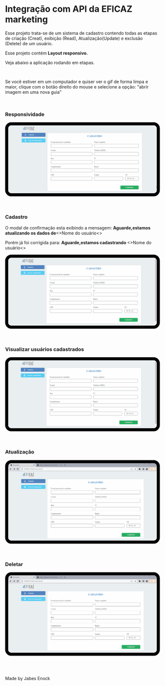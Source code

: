 <h1>Integração com API da EFICAZ marketing</h1>

<p>Esse projeto trata-se de um sistema de cadastro contendo todas as etapas de criação (Creat), exibição (Read), Atualização(Update) e exclusão (Delete) de um usuário.</p>

<p>Esse projeto contém <b>Layout responsivo.</b></p>

<p>Veja abaixo a aplicação rodando em etapas.</p><br>

<p>Se você estiver em um computador e quiser ver o gif de forma limpa e maior, clique com o botão direito do mouse e selecione a opção: "abrir imagem em uma nova guia"</p><br>

<h3>Responsividade</h3>
    <div style="
    border: 10px solid black;
    max-width: 800px;
    border-radius: 20px;
    display: grid;
    place-items: center;
    ">
        <img  style="
    border-radius: 10px;
    " src="https://github.com/Jabes-Enock/eficazmarketing/blob/master/img/video/responsividade.gif" alt="Gif exibindo o layout responsivo" max-width="100%">
    </div>
<br><br>

<h3>Cadastro</h3>
<p>O modal de confirmação esta exibindo a mensagem: <b>Aguarde,estamos atualizando os dados de</b><>Nome do usuário<></p>
<p>Porém já foi corrigida para: <b>Aguarde,estamos cadastrando </b><>Nome do usuário<></p>
<div style="
    border: 10px solid black;
    max-width: 800px;
    border-radius: 20px;
    display: grid;
    place-items: center;
    ">
        <img  style="
    border-radius: 10px;
    " src="https://github.com/Jabes-Enock/eficazmarketing/blob/master/img/video/cadastro.gif" alt="Gif exibindo o layout responsivo" max-width="100%">
    </div>
<br><br>

<h3>Visualizar usuários cadastrados</h3>
<div style="
    border: 10px solid black;
    max-width: 800px;
    border-radius: 20px;
    display: grid;
    place-items: center;
    ">
        <img  style="
    border-radius: 10px;
    " src="https://github.com/Jabes-Enock/eficazmarketing/blob/master/img/video/exibir.gif" alt="Gif exibindo o layout responsivo" max-width="100%">
    </div>
<br><br>

<h3>Atualização</h3>
<div style="
    border: 10px solid black;
    max-width: 800px;
    border-radius: 20px;
    display: grid;
    place-items: center;
    ">
        <img  style="
    border-radius: 10px;
    " src="https://github.com/Jabes-Enock/eficazmarketing/blob/master/img/video/atualizacao.gif" alt="Gif exibindo o layout responsivo" max-width="100%">
    </div>
<br><br>

<h3>Deletar</h3>
<div style="
    border: 10px solid black;
    max-width: 800px;
    border-radius: 20px;
    display: grid;
    place-items: center;
    ">
        <img  style="
    border-radius: 10px;
    " src="https://github.com/Jabes-Enock/eficazmarketing/blob/master/img/video/deletar.gif" alt="Gif exibindo o layout responsivo" max-width="100%">
    </div>
<br><br>
<br>
<p>Made by Jabes Enock</p>
